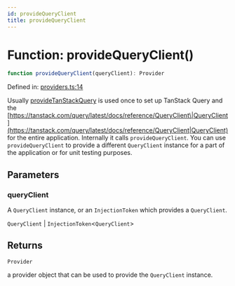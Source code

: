 ```yaml
---
id: provideQueryClient
title: provideQueryClient
---
```


<!-- DO NOT EDIT: this page is autogenerated from the type comments -->

# Function: provideQueryClient()

```ts
function provideQueryClient(queryClient): Provider
```

Defined in: [providers.ts:14](https://github.com/arnoud-dv/query/blob/main/packages/angular-query-experimental/src/providers.ts#L14)

Usually [provideTanStackQuery](../providetanstackquery.md) is used once to set up TanStack Query and the
[https://tanstack.com/query/latest/docs/reference/QueryClient\|QueryClient](https://tanstack.com/query/latest/docs/reference/QueryClient|QueryClient)
for the entire application. Internally it calls `provideQueryClient`.
You can use `provideQueryClient` to provide a different `QueryClient` instance for a part
of the application or for unit testing purposes.

## Parameters

### queryClient

A `QueryClient` instance, or an `InjectionToken` which provides a `QueryClient`.

`QueryClient` | `InjectionToken`\<`QueryClient`\>

## Returns

`Provider`

a provider object that can be used to provide the `QueryClient` instance.
